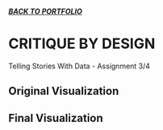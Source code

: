##### [**BACK TO PORTFOLIO**](/portfoliopage_main.md)

# CRITIQUE BY DESIGN
Telling Stories With Data - Assignment 3/4

## Original Visualization












## Final Visualization
<div class="flourish-embed" data-src="story/773147"><script src="https://public.flourish.studio/resources/embed.js"></script></div>
